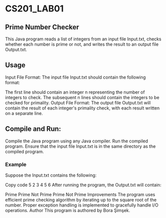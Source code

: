 # CS201_LAB01
 
## Prime Number Checker
This Java program reads a list of integers from an input file Input.txt, checks whether each number is prime or not, and writes the result to an output file Output.txt.

## Usage
Input File Format: The input file Input.txt should contain the following format:

The first line should contain an integer n representing the number of integers to check.
The subsequent n lines should contain the integers to be checked for primality.
Output File Format: The output file Output.txt will contain the result of each integer's primality check, with each result written on a separate line.

## Compile and Run:

Compile the Java program using any Java compiler.
Run the compiled program. Ensure that the input file Input.txt is in the same directory as the compiled program.
### Example
Suppose the Input.txt contains the following:

Copy code
5
2
3
4
5
6
After running the program, the Output.txt will contain:

Prime
Prime
Not Prime
Prime
Not Prime
Improvements
The program uses efficient prime checking algorithm by iterating up to the square root of the number.
Proper exception handling is implemented to gracefully handle I/O operations.
Author
This program is authored by Bora Şimşek.
